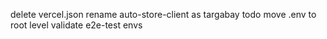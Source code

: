 delete vercel.json
rename auto-store-client as targabay
todo move .env to root level
validate e2e-test envs